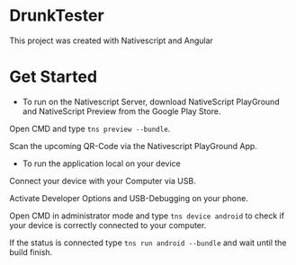 # DrunkTester

This project was created with Nativescript and Angular

# Get Started

* To run on the Nativescript Server, download NativeScript PlayGround and NativeScript Preview from the Google Play Store.

Open CMD and type `tns preview --bundle`.

Scan the upcoming QR-Code via the Nativescript PlayGround App.

* To run the application local on your device

Connect your device with your Computer via USB.

Activate Developer Options and USB-Debugging on your phone.

Open CMD in administrator mode and type `tns device android` to check if your device is correctly connected to your computer.

If the status is connected type `tns run android --bundle` and wait until the build finish.


